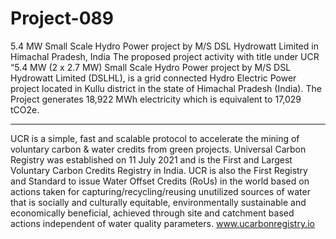 # Project-089
5.4 MW Small Scale Hydro Power project by M/S DSL Hydrowatt Limited in Himachal Pradesh, India
The proposed project activity with title under UCR “5.4 MW (2 x 2.7 MW) Small Scale Hydro Power project by M/S DSL Hydrowatt Limited (DSLHL), is a grid connected Hydro Electric Power project located in Kullu district in the state of Himachal Pradesh (India). The Project generates 18,922 MWh electricity which is equivalent to 17,029 tCO2e.

_____________________________________________
UCR is a simple, fast and scalable protocol to accelerate the mining of voluntary carbon & water credits from green projects. Universal Carbon Registry was established on 11 July 2021 and is the First and Largest Voluntary Carbon Credits Registry in India. UCR is also the First Registry and Standard to issue Water Offset Credits (RoUs) in the world based on actions taken for capturing/recycling/reusing unutilized sources of water that is socially and culturally equitable, environmentally sustainable and economically beneficial, achieved through site and catchment based actions independent of water quality parameters. www.ucarbonregistry.io
